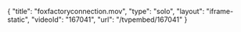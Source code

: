 {
    "title": "foxfactoryconnection.mov",
    "type": "solo",
    "layout": "iframe-static",
    "videoId": "167041",
    "url": "\/tvpembed\/167041"
}